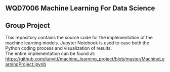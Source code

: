 ## WQD7006 Machine Learning For Data Science
## Group Project
  
This repository contains the source code for the implementation of the machine learning models. Jupyter Notebook is used to ease both the Python coding process and visualization of results.  
The entire implementation can be found at:  
<https://github.com/junyitt/machine_learning_project/blob/master/MachineLearningProject.ipynb>  